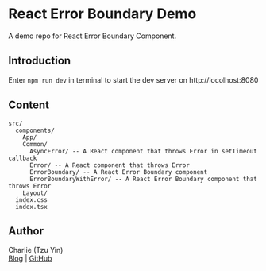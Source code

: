 # React Error Boundary Demo

A demo repo for React Error Boundary Component.

## Introduction

Enter `npm run dev` in terminal to start the dev server on http://locolhost:8080

## Content

```
src/
  components/
    App/
    Common/
      AsyncError/ -- A React component that throws Error in setTimeout callback
      Error/ -- A React component that throws Error
      ErrorBoundary/ -- A React Error Boundary component
      ErrorBoundaryWithError/ -- A React Error Boundary component that throws Error
    Layout/
  index.css
  index.tsx
```

## Author

Charlie (Tzu Yin)\
[Blog](https://tzynwang.github.io/) | [GitHub](https://github.com/tzynwang)
